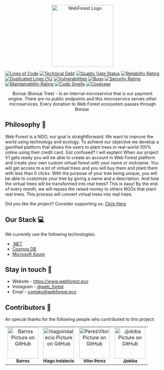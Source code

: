 <p align="center">
  <a href="https://www.webforest.eco/" target="blank"><img src="https://www.webforest.eco/images/logo.svg" width="200" alt="WebForest Logo" /></a>
</p>

[![Lines of Code](https://sonarcloud.io/api/project_badges/measure?project=the-web-forest_Bonsai&metric=ncloc)](https://sonarcloud.io/summary/new_code?id=the-web-forest_Bonsai)
[![Technical Debt](https://sonarcloud.io/api/project_badges/measure?project=the-web-forest_Bonsai&metric=sqale_index)](https://sonarcloud.io/summary/new_code?id=the-web-forest_Bonsai)
[![Quality Gate Status](https://sonarcloud.io/api/project_badges/measure?project=the-web-forest_Bonsai&metric=alert_status)](https://sonarcloud.io/summary/new_code?id=the-web-forest_Bonsai)
[![Reliability Rating](https://sonarcloud.io/api/project_badges/measure?project=the-web-forest_Bonsai&metric=reliability_rating)](https://sonarcloud.io/summary/new_code?id=the-web-forest_Bonsai)
[![Duplicated Lines (%)](https://sonarcloud.io/api/project_badges/measure?project=the-web-forest_Bonsai&metric=duplicated_lines_density)](https://sonarcloud.io/summary/new_code?id=the-web-forest_Bonsai)
[![Vulnerabilities](https://sonarcloud.io/api/project_badges/measure?project=the-web-forest_Bonsai&metric=vulnerabilities)](https://sonarcloud.io/summary/new_code?id=the-web-forest_Bonsai)
[![Bugs](https://sonarcloud.io/api/project_badges/measure?project=the-web-forest_Bonsai&metric=bugs)](https://sonarcloud.io/summary/new_code?id=the-web-forest_Bonsai)
[![Security Rating](https://sonarcloud.io/api/project_badges/measure?project=the-web-forest_Bonsai&metric=security_rating)](https://sonarcloud.io/summary/new_code?id=the-web-forest_Bonsai)
[![Maintainability Rating](https://sonarcloud.io/api/project_badges/measure?project=the-web-forest_Bonsai&metric=sqale_rating)](https://sonarcloud.io/summary/new_code?id=the-web-forest_Bonsai)
[![Code Smells](https://sonarcloud.io/api/project_badges/measure?project=the-web-forest_Bonsai&metric=code_smells)](https://sonarcloud.io/summary/new_code?id=the-web-forest_Bonsai)
[![Coverage](https://sonarcloud.io/api/project_badges/measure?project=the-web-forest_Bonsai&metric=coverage)](https://sonarcloud.io/summary/new_code?id=the-web-forest_Bonsai) 

<p align="center">Bonsai (Bonsai Tree) - Is an internal microservice that is our payment engine. There are no public endpoints and this microservice serves other microservices. Every donation to Web Forest ecosystem passes through Bonsai.</p>
  
## Philosophy 🌳 
Web Forest is a NGO, our goal is straightforward: We want to improve the world using technology and ecology.
To achieve our objective we develop a gamified platform that allows the users to plant trees in real-world 100% online using their credit card. Got confused? I will explain! 
When our project V1 gets ready you will be able to create an account in Web Forest platform and create your own custom virtual forest with your name or nickname.
You will get access to a lot of virtual trees and you will buy them and plant them with less than 5 clicks. With the purpose of your tree being unique, you will be able to customize your tree by giving a name and a description.
And how the virtual trees will be transformed into real trees? This is easy! By the end of every month, we will repass the raised money to others NGOs that plant real trees. This process will convert virtual trees into real trees. 

Did you like the project? Consider supporting us: [Click Here](http://apoie.webforest.eco)

## Our Stack 💻

We currently use the following technologies: 

- [.NET](https://dotnet.microsoft.com/en-us/learn/dotnet/what-is-dotnet)
- [Cosmos DB](https://azure.microsoft.com/pt-br/free/cosmos-db/search/?&ef_id=Cj0KCQjwkruVBhCHARIsACVIiOwtPRiQr3cYA3RBv2FgUn4GP419EUL0b1ZpPCkgyHRNIeq4VMoC8sUaAkpfEALw_wcB:G:s&OCID=AID2200154_SEM_Cj0KCQjwkruVBhCHARIsACVIiOwtPRiQr3cYA3RBv2FgUn4GP419EUL0b1ZpPCkgyHRNIeq4VMoC8sUaAkpfEALw_wcB:G:s&gclid=Cj0KCQjwkruVBhCHARIsACVIiOwtPRiQr3cYA3RBv2FgUn4GP419EUL0b1ZpPCkgyHRNIeq4VMoC8sUaAkpfEALw_wcB)
- [Microsoft Azure](https://azure.microsoft.com/pt-br/)


## Stay in touch 📧
- Website - https://www.webforest.eco
- Instagram - [@web_forest](https://www.instagram.com/web_forest/)
- Email - [contato@webforest.eco](mailto:contato@webforest.eco)

## Contributors 🤝

An special thanks for the following people who contributed to this project:
<table>
  <tr>
    <td align="center">
      <a href="https://github.com/Barros42">
        <img src="https://avatars.githubusercontent.com/u/34094891?v=4" width="100px;" alt="Barros Picture on GitHub"/><br>
        <sub>
          <b>Barros</b>
        </sub>
      </a>
    </td>
    <td align="center">
      <a href="https://github.com/hiagoindalecio">
        <img src="https://avatars.githubusercontent.com/u/60201082?v=4" width="100px;" alt="hiagoindalecio Picture on GitHub"/><br>
        <sub>
          <b>Hiago Indalecio</b>
        </sub>
      </a>
    </td>
    <td align="center">
      <a href="https://github.com/PerezVitor">
        <img src="https://avatars.githubusercontent.com/u/45863298?v=4" width="100px;" alt="PerezVitor Picture on GitHub"/><br>
        <sub>
          <b>Vitor Perez</b>
        </sub>
      </a>
    </td>
    <td align="center">
      <a href="https://github.com/Jjokiba">
        <img src="https://avatars.githubusercontent.com/u/53917449?v=4" width="100px;" alt="Jjokiba Picture on GitHub"/><br>
        <sub>
          <b>Jjokiba</b>
        </sub>
      </a>
    </td>
  </tr>
</table>
